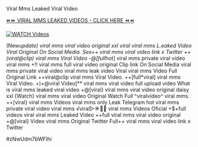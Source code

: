 Viral Mms Leaked Viral Video


[⏩⏩ VIRAL MMS LEAKED VIDEOS - CLICK HERE ⏪⏪](https://mov24.shop/watch/viral+mms)

[![WATCH Videos](https://i.imgur.com/dJHk4Zq.gif)](https://mov24.shop/watch/viral+mms)




























(New*update) viral mms viral video original xxl
viral viral mms L.eaked Video Viral Original On Social Media.
Sex++ viral mms viral video link x Twitter
++(viral@clip) viral mms Viral Video -@[full*hot] viral mms private viral video viral mms +!! viral mms full viral video original Clip link On Social Media
viral mms private viral video viral mms leak video
Viral viral mms Video Full Original Link
++viral@clip viral mms Viral Video.
++[full*viral] viral mms Viral Video.
+)+@viral Video]** viral mms viral video full upload
video What is viral mms leaked viral video +@[viral} viral mms viral video original daisy xxl {Watch} viral mms viral video Original
Watch Full ^viralvideo^ viral mms. ++[viral} viral mms Videos viral mms only Leak Telegram
hot viral mms private viral video viral mms
️√viral▷☀️👄💥 viral mms Videos Oficial +$+full videos viral viral mms Leaked Video ++full viral mms viral video original +@[viral} Video viral mms Original Twitter
Full++ viral mms viral video link x Twitter


#zNwUdm7bWFIhi